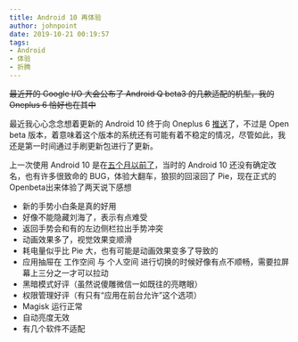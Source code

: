 ```yaml
---
title: Android 10 再体验
author: johnpoint
date: 2019-10-21 00:19:57
tags:
- Android
- 体验
- 折腾
---
```


~~最近开的 Google I/O 大会公布了 Android Q beta3 的几款适配的机型，我的 Oneplus 6 恰好也在其中~~<!--more-->

最近我心心念念想着更新的 Android 10 终于向 Oneplus 6 [推送](https://t.me/OnePlus/1907)了，不过是 Open beta 版本，着意味着这个版本的系统还有可能有着不稳定的情况，尽管如此，我还是第一时间通过手刷更新包进行了更新。

上一次使用 Android 10 是在[五个月以前了](/2019/05/10/Android-Q-初体验/)，当时的 Android 10 还没有确定改名，也有许多很致命的 BUG，体验大翻车，狼狈的回滚回了 Pie，现在正式的 Openbeta出来体验了两天说下感想

- 新的手势小白条是真的好用
- 好像不能隐藏刘海了，表示有点难受
- 返回手势会和有的左边侧栏拉出手势冲突
- 动画效果多了，视觉效果变顺滑
- 耗电量似乎比 Pie 大，也有可能是动画效果变多了导致的
- 应用抽屉在 工作空间 与 个人空间 进行切换的时候好像有点不顺畅，需要拉屏幕上三分之一才可以拉动
- 黑暗模式好评（虽然说傻雕微信一如既往的亮瞎眼）
- 权限管理好评（有只有“应用在前台允许”这个选项）
- Magisk 运行正常
- 自动亮度无效
- 有几个软件不适配